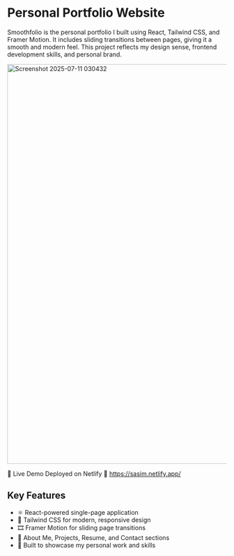 # Personal Portfolio Website

Smoothfolio is the personal portfolio I built using React, Tailwind CSS, and Framer Motion. It includes sliding transitions between pages, giving it a smooth and modern feel. This project reflects my design sense, frontend development skills, and personal brand.

<img width="1919" height="918" alt="Screenshot 2025-07-11 030432" src="https://github.com/user-attachments/assets/ce67c03b-7fc8-44a2-95a1-07194f4b6acc" />


🚀 Live Demo
 Deployed on Netlify
🔗 https://sasim.netlify.app/

##  Key Features

- ⚛️ React-powered single-page application
- 🎨 Tailwind CSS for modern, responsive design
- 🎞️ Framer Motion for sliding page transitions
- 👤 About Me, Projects, Resume, and Contact sections
- 💼 Built to showcase my personal work and skills


